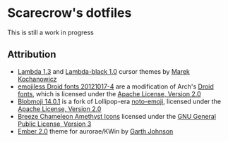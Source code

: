 # Scarecrow's dotfiles

This is still a work in progress

## Attribution

- [Lambda 1.3](https://www.pling.com/p/999496/) and [Lambda-black 1.0](https://www.pling.com/p/999424/) cursor themes by [Marek Kochanowicz](https://github.com/sirherrbatka)
- [emojiless Droid fonts 20121017-4](https://aur.archlinux.org/packages/ttf-droid-emojiless/) are a modification of Arch's [Droid fonts](https://archlinux.org/packages/community/any/ttf-droid/), which is licensed under the [Apache License, Version 2.0](http://www.apache.org/licenses/LICENSE-2.0.html)
- [Blobmoji 14.0.1](https://github.com/C1710/blobmoji) is a fork of Lollipop-era [noto-emoji](https://github.com/googlefonts/noto-emoji), licensed under the [Apache License, Version 2.0](http://www.apache.org/licenses/LICENSE-2.0.html)
- [Breeze Chameleon Amethyst Icons](https://github.com/L4ki/Breeze-Chameleon-Amethyst-Icons) licensed under the [GNU General Public License, Version 3](https://www.gnu.org/licenses/gpl-3.0.en.html)
- [Ember 2.0](https://www.pling.com/p/1002706) theme for aurorae/KWin by [Garth Johnson](https://www.pling.com/u/garthecho)
